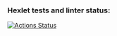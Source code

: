 ### Hexlet tests and linter status:
[![Actions Status](https://github.com/martnemov/layout-designer-project-58/workflows/hexlet-check/badge.svg)](https://github.com/martnemov/layout-designer-project-58/actions)